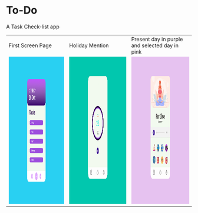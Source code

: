 # To-Do

A Task Check-list app



<table>
  <tr>
    <td>First Screen Page</td>
     <td>Holiday Mention</td>
     <td>Present day in purple and selected day in pink</td>
  </tr>
  <tr>
    <td><img src="/Todo_ui.jpg" width=300 height=400></td>
    <td><img src="/countdown_UI.jpg" width=300 height=400></td>
    <td><img src="/podcast_Ui.jpg" width=300 height=400></td>
  </tr>
 </table>

